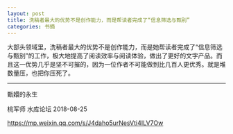```yaml
---
layout: post
title: 洗稿者最大的优势不是创作能力，而是帮读者完成了“信息筛选与甄别”
categories: 书摘
---
```


大部头领域里，洗稿者最大的优势不是创作能力，而是她帮读者完成了“信息筛选与甄别”的工作，极大地提高了阅读效率与阅读体验，做出了更好的文字产品。而且这一优势几乎是坚不可摧的，因为一位作者不可能做到比几百人更优秀。就是堆数量压，也把你压死了。

---

甄嬛的永生

桃军师  水库论坛  2018-08-25

https://mp.weixin.qq.com/s/J4daho5urNesVti4ILV7Ow